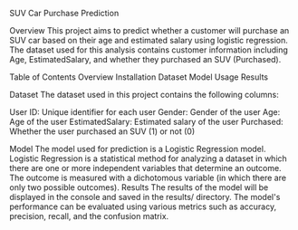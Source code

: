 SUV Car Purchase Prediction

Overview
This project aims to predict whether a customer will purchase an SUV car based on their age and estimated salary using logistic regression. The dataset used for this analysis contains customer information including Age, EstimatedSalary, and whether they purchased an SUV (Purchased).

Table of Contents
Overview
Installation
Dataset
Model
Usage
Results

Dataset
The dataset used in this project contains the following columns:

User ID: Unique identifier for each user
Gender: Gender of the user
Age: Age of the user
EstimatedSalary: Estimated salary of the user
Purchased: Whether the user purchased an SUV (1) or not (0)

Model
The model used for prediction is a Logistic Regression model. Logistic Regression is a statistical method for analyzing a dataset in which there are one or more independent variables that determine an outcome. The outcome is measured with a dichotomous variable (in which there are only two possible outcomes).
Results
The results of the model will be displayed in the console and saved in the results/ directory. The model's performance can be evaluated using various metrics such as accuracy, precision, recall, and the confusion matrix.
